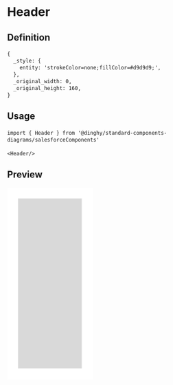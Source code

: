 # Header

## Definition

```
{
  _style: { 
    entity: 'strokeColor=none;fillColor=#d9d9d9;',
  },
  _original_width: 0,
  _original_height: 160,
}
```

## Usage

```
import { Header } from '@dinghy/standard-components-diagrams/salesforceComponents'

<Header/>
```

## Preview

<img src="./header.png" width="200"/>
